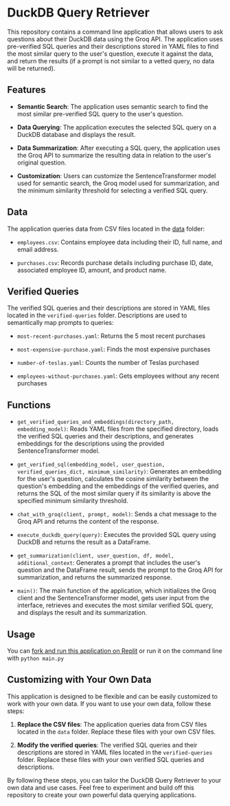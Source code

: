 # DuckDB Query Retriever

This repository contains a command line application that allows users to ask questions about their DuckDB data using the Groq API. The application uses pre-verified SQL queries and their descriptions stored in YAML files to find the most similar query to the user's question, execute it against the data, and return the results (if a prompt is not similar to a vetted query, no data will be returned).

## Features

- **Semantic Search**: The application uses semantic search to find the most similar pre-verified SQL query to the user's question.

- **Data Querying**: The application executes the selected SQL query on a DuckDB database and displays the result.

- **Data Summarization**: After executing a SQL query, the application uses the Groq API to summarize the resulting data in relation to the user's original question.

- **Customization**: Users can customize the SentenceTransformer model used for semantic search, the Groq model used for summarization, and the minimum similarity threshold for selecting a verified SQL query.

## Data

The application queries data from CSV files located in the [data](app.py#L96) folder:

- `employees.csv`: Contains employee data including their ID, full name, and email address.

- `purchases.csv`: Records purchase details including purchase ID, date, associated employee ID, amount, and product name.

## Verified Queries

The verified SQL queries and their descriptions are stored in YAML files located in the `verified-queries` folder. Descriptions are used to semantically map prompts to queries:

- `most-recent-purchases.yaml`: Returns the 5 most recent purchases

- `most-expensive-purchase.yaml`: Finds the most expensive purchases

- `number-of-teslas.yaml`: Counts the number of Teslas purchased

- `employees-without-purchases.yaml`: Gets employees without any recent purchases

## Functions

- `get_verified_queries_and_embeddings(directory_path, embedding_model)`: Reads YAML files from the specified directory, loads the verified SQL queries and their descriptions, and generates embeddings for the descriptions using the provided SentenceTransformer model.

- `get_verified_sql(embedding_model, user_question, verified_queries_dict, minimum_similarity)`: Generates an embedding for the user's question, calculates the cosine similarity between the question's embedding and the embeddings of the verified queries, and returns the SQL of the most similar query if its similarity is above the specified minimum similarity threshold.

- `chat_with_groq(client, prompt, model)`: Sends a chat message to the Groq API and returns the content of the response.

- `execute_duckdb_query(query)`: Executes the provided SQL query using DuckDB and returns the result as a DataFrame.

- `get_summarization(client, user_question, df, model, additional_context`: Generates a prompt that includes the user's question and the DataFrame result, sends the prompt to the Groq API for summarization, and returns the summarized response.

- `main()`: The main function of the application, which initializes the Groq client and the SentenceTransformer model, gets user input from the interface, retrieves and executes the most similar verified SQL query, and displays the result and its summarization.

## Usage

You can [fork and run this application on Replit](https://replit.com/@GroqCloud/DuckDB-SQL-RAG) or run it on the command line with `python main.py`

## Customizing with Your Own Data

This application is designed to be flexible and can be easily customized to work with your own data. If you want to use your own data, follow these steps:

1. **Replace the CSV files**: The application queries data from CSV files located in the `data` folder. Replace these files with your own CSV files.

2. **Modify the verified queries**: The verified SQL queries and their descriptions are stored in YAML files located in the `verified-queries` folder. Replace these files with your own verified SQL queries and descriptions.

By following these steps, you can tailor the DuckDB Query Retriever to your own data and use cases. Feel free to experiment and build off this repository to create your own powerful data querying applications.
